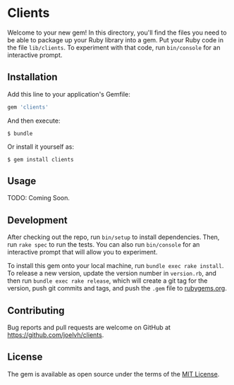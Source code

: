 # Clients

Welcome to your new gem! In this directory, you'll find the files you need to be able to package up your Ruby library into a gem. Put your Ruby code in the file `lib/clients`. To experiment with that code, run `bin/console` for an interactive prompt.

## Installation

Add this line to your application's Gemfile:

```ruby
gem 'clients'
```

And then execute:

    $ bundle

Or install it yourself as:

    $ gem install clients

## Usage

TODO: Coming Soon.

## Development

After checking out the repo, run `bin/setup` to install dependencies. Then, run `rake spec` to run the tests. You can also run `bin/console` for an interactive prompt that will allow you to experiment.

To install this gem onto your local machine, run `bundle exec rake install`. To release a new version, update the version number in `version.rb`, and then run `bundle exec rake release`, which will create a git tag for the version, push git commits and tags, and push the `.gem` file to [rubygems.org](https://rubygems.org).

## Contributing

Bug reports and pull requests are welcome on GitHub at https://github.com/joelvh/clients.

## License

The gem is available as open source under the terms of the [MIT License](https://opensource.org/licenses/MIT).
